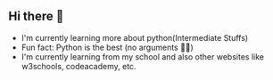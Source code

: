 ## Hi there 👋
- I'm currently learning more about python(Intermediate Stuffs)
- Fun fact: Python is the best (no arguments 🤫🤫)
- I'm currently learning from my school and also other websites like w3schools, codeacademy, etc.
<!--
**Nwankees/Nwankees** is a ✨ _special_ ✨ repository because its `README.md` (this file) appears on your GitHub profile.

Here are some ideas to get you started:

- 🔭 I’m currently working on ...
- 🌱 I’m currently learning ...
- 👯 I’m looking to collaborate on ...
- 🤔 I’m looking for help with ...
- 💬 Ask me about ...
- 📫 How to reach me: ...
- 😄 Pronouns: ...
- ⚡ Fun fact: ...
-->

